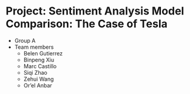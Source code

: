 # Project: Sentiment Analysis Model Comparison: The Case of Tesla

+ Group A
+ Team members
    + Belen Gutierrez
    + Binpeng Xiu 
    + Marc Castillo
    + Siqi Zhao
    + Zehui Wang
    + Or’el Anbar
